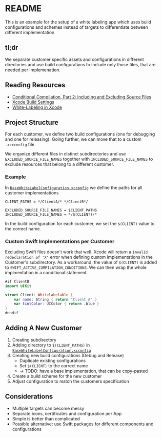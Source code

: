 #  README

This is an example for the setup of a white labeling app which uses build configurations and schemes instead of targets to differentiate between different implementation.

## tl;dr

We separate customer specific assets and configurations in different directories and use build configurations to include only those files, that are needed per implemenation.

## Reading Resources

- [Conditional Compilation, Part 2: Including and Excluding Source Files](https://davedelong.com/blog/2018/07/25/conditional-compilation-in-swift-part-2/)
- [Xcode Build Settings](https://xcodebuildsettings.com/#excluded_source_file_names)
- [White-Labeling in Xcode](https://betterprogramming.pub/white-labelling-in-xcode-a5ad66f30a8a)


## Project Structure

For each customer, we define two build configurations (one for debugging and one for releasing). Going further, we can move that to a custom `.xccconfig` file.

We organize different files in distinct subdirectories and use `EXCLUDED_SOURCE_FILE_NAMES` together with `INCLUDED_SOURCE_FILE_NAMES` to exclude resources that belong to a different customer. 

### Example

In [`BaseWhiteLabelConfiguration.xcconfig`](./BaseWhiteLabelConfiguration.xcconfig) we define the paths for all customer implementations

``` xcconfig
CLIENT_PATHS = */ClientA/* */ClientB*/

EXCLUDED_SOURCE_FILE_NAMES = $CLIENT_PATHS
INCLUDED_SOURCE_FILE_NAMES = */$(CLIENT)/*
```
In the build configuration for each customer, we set the `$(CLIENT)` value to the correct name. 

### Custom Swift Implementations per Customer

Excluding Swift files doesn't work that well. Xcode will return a `Invalid redeclaration of 'X'` error when defining custom implementations in the Customer's subdirectory. As a workaround, the value of `$(CLIENT)` is added to `SWIFT_ACTIVE_COMPILATION_CONDITIONS`. We can then wrap the whole implmentation in a conditional statement.

``` swift
#if ClientB
import UIKit

struct Client: Whitelabelable {
    var name: String { return "Client A" }
    var tintColor: UIColor { return .blue }
}
#endif
```

## Adding A New Customer

1. Creating subdirectory
2. Adding directory to `$(CLIENT_PATHS)` in [`BaseWhiteLabelConfiguration.xcconfig`](./BaseWhiteLabelConfiguration.xcconfig)
3. Creating new build configurations (Debug and Release)
    - Duplicate existing configurations
    - Set `$(CLIENT)` to the correct name 
    - -> TODO: have a base implementation, that can be copy-pasted
4. Create a build scheme for the new customer
5. Adjust configuration to match the customers specification


## Considerations

- Multiple targets can become messy
- Separate icons, certificates and configuration per App
- Simple is better than complicated
- Possible alternative: use Swift packages for different components and configurations
